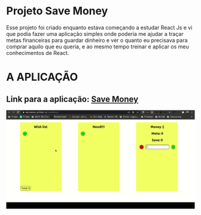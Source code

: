 # Projeto Save Money

Esse projeto foi criado enquanto estava começando a estudar React Js e vi que podia fazer uma aplicação simples onde poderia me ajudar a traçar metas financeiras para guardar dinheiro e ver o quanto eu precisava para comprar aquilo que eu queria, e ao mesmo tempo treinar e aplicar os meu conhecimentos de React.

# A APLICAÇÃO

## Link para a aplicação: [Save Money](https://marxneves.github.io/saveMoney/)

![](saveMoney.gif)